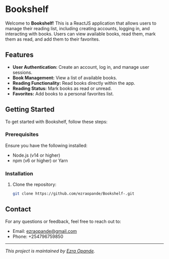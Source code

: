 # Bookshelf

Welcome to **Bookshelf**! This is a ReactJS application that allows users to
manage their reading list, including creating accounts, logging in, and
interacting with books. Users can view available books, read them, mark them as
read, and add them to their favorites.

## Features

- **User Authentication:** Create an account, log in, and manage user sessions.
- **Book Management:** View a list of available books.
- **Reading Functionality:** Read books directly within the app.
- **Reading Status:** Mark books as read or unread.
- **Favorites:** Add books to a personal favorites list.

## Getting Started

To get started with Bookshelf, follow these steps:

### Prerequisites

Ensure you have the following installed:

- Node.js (v14 or higher)
- npm (v6 or higher) or Yarn

### Installation

1. Clone the repository:
   ```bash
   git clone https://github.com/ezraopande/Bookshelf-.git
   ```

## Contact

For any questions or feedback, feel free to reach out to:

- Email: ezraopande@gmail.com
- Phone: +254796759850

---

_This project is maintained by [Ezra Opande](https://github.com/ezraopande)._
